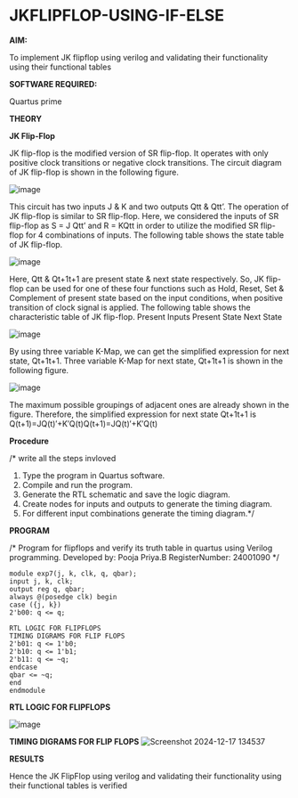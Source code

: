 # JKFLIPFLOP-USING-IF-ELSE

**AIM:** 

To implement  JK flipflop using verilog and validating their functionality using their functional tables

**SOFTWARE REQUIRED:**

Quartus prime

**THEORY**

**JK Flip-Flop**

JK flip-flop is the modified version of SR flip-flop. It operates with only positive clock transitions or negative clock transitions. The circuit diagram of JK flip-flop is shown in the following figure.

![image](https://github.com/naavaneetha/JKFLIPFLOP-USING-IF-ELSE/assets/154305477/a649c30b-232b-4558-b188-fd6c09845180)


This circuit has two inputs J & K and two outputs Qtt & Qtt’. The operation of JK flip-flop is similar to SR flip-flop. Here, we considered the inputs of SR flip-flop as S = J Qtt’ and R = KQtt in order to utilize the modified SR flip-flop for 4 combinations of inputs. The following table shows the state table of JK flip-flop.

![image](https://github.com/naavaneetha/JKFLIPFLOP-USING-IF-ELSE/assets/154305477/c4360742-e8a8-4937-b089-c46c0433f9a3)

 
Here, Qtt & Qt+1t+1 are present state & next state respectively. So, JK flip-flop can be used for one of these four functions such as Hold, Reset, Set & Complement of present state based on the input conditions, when positive transition of clock signal is applied. The following table shows the characteristic table of JK flip-flop. Present Inputs Present State Next State
 
![image](https://github.com/naavaneetha/JKFLIPFLOP-USING-IF-ELSE/assets/154305477/6c275261-a6d5-4c37-a3a7-1e88ca11c4cd)

By using three variable K-Map, we can get the simplified expression for next state, Qt+1t+1. Three variable K-Map for next state, Qt+1t+1 is shown in the following figure.
 
![image](https://github.com/naavaneetha/JKFLIPFLOP-USING-IF-ELSE/assets/154305477/5174f41b-0ce0-4329-a372-6d1943ea6673)

The maximum possible groupings of adjacent ones are already shown in the figure. Therefore, the simplified expression for next state Qt+1t+1 is Q(t+1)=JQ(t)′+K′Q(t)Q(t+1)=JQ(t)′+K′Q(t)

**Procedure**

/* write all the steps invloved 
1. Type the program in Quartus software.
2. Compile and run the program.
3. Generate the RTL schematic and save the logic diagram.
4. Create nodes for inputs and outputs to generate the timing diagram.
5. For different input combinations generate the timing diagram.*/

**PROGRAM**

/* Program for flipflops and verify its truth table in quartus using Verilog programming.
Developed by: Pooja Priya.B
RegisterNumber: 24001090
*/
```
module exp7(j, k, clk, q, qbar);
input j, k, clk;
output reg q, qbar;
always @(posedge clk) begin
case ({j, k})
2'b00: q <= q;

RTL LOGIC FOR FLIPFLOPS
TIMING DIGRAMS FOR FLIP FLOPS
2'b01: q <= 1'b0;
2'b10: q <= 1'b1;
2'b11: q <= ~q;
endcase
qbar <= ~q;
end
endmodule
```


**RTL LOGIC FOR FLIPFLOPS**

![image](https://github.com/user-attachments/assets/245ee789-106a-45ee-a84a-d0ed695a3e1a)

**TIMING DIGRAMS FOR FLIP FLOPS**
![Screenshot 2024-12-17 134537](https://github.com/user-attachments/assets/4a5f4008-e16a-41e2-ac41-0125a88da2b3)

**RESULTS**

Hence the JK FlipFlop using verilog and validating their functionality using their functional tables is verified
